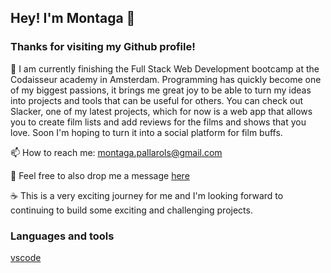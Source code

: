 ## Hey! I'm Montaga 👋



### Thanks for visiting my Github profile! ###

🌱 I am currently finishing the Full Stack Web Development bootcamp at the Codaisseur academy in Amsterdam. Programming has quickly become one of my biggest passions, it brings me great joy to be able to turn my ideas into projects and tools that can be useful for others. You can check out Slacker, one of my latest projects, which for now is a web app that allows you to create film lists and add reviews for the films and shows that you love. Soon I'm hoping to turn it into a social platform for film buffs. 

📫 How to reach me: montaga.pallarols@gmail.com

💬 Feel free to also drop me a message <a href="https://www.linkedin.com/in/montaga-pallarols/" rel="nofollow">here</a>

☕️ This is a very exciting journey for me and I'm looking forward to continuing to build some exciting and challenging projects. 

### Languages and tools ###

[vscode](https://www.youtube.com/watch?v=Y1z7_GfEPiE)






